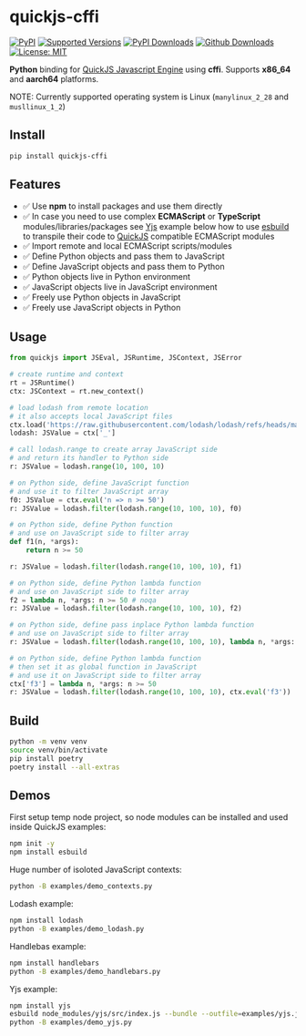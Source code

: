 # quickjs-cffi

<!--
[![Build][build-image]]()
[![Status][status-image]][pypi-project-url]
[![Stable Version][stable-ver-image]][pypi-project-url]
[![Coverage][coverage-image]]()
[![Python][python-ver-image]][pypi-project-url]
[![License][mit-image]][mit-url]
-->
[![PyPI](https://img.shields.io/pypi/v/quickjs-cffi)](https://pypi.org/project/quickjs-cffi/)
[![Supported Versions](https://img.shields.io/pypi/pyversions/quickjs-cffi)](https://pypi.org/project/quickjs-cffi)
[![PyPI Downloads](https://img.shields.io/pypi/dm/quickjs-cffi)](https://pypistats.org/packages/quickjs-cffi)
[![Github Downloads](https://img.shields.io/github/downloads/tangledgroup/quickjs-cffi/total.svg?label=Github%20Downloads)]()
[![License: MIT](https://img.shields.io/badge/license-MIT-blue.svg)](https://opensource.org/licenses/MIT)

**Python** binding for [QuickJS Javascript Engine](https://bellard.org/quickjs/) using **cffi**. Supports **x86_64** and **aarch64** platforms.

NOTE: Currently supported operating system is Linux (`manylinux_2_28` and `musllinux_1_2`)

## Install

```bash
pip install quickjs-cffi
```

## Features

- ✅ Use **npm** to install packages and use them directly
- ✅ In case you need to use complex **ECMAScript** or **TypeScript** modules/libraries/packages see [Yjs](https://github.com/yjs/yjs) example below how to use [esbuild](https://esbuild.github.io/) to transpile their code to [QuickJS](https://bellard.org/quickjs/) compatible ECMAScript modules
- ✅ Import remote and local ECMAScript scripts/modules
- ✅ Define Python objects and pass them to JavaScript
- ✅ Define JavaScript objects and pass them to Python
- ✅ Python objects live in Python environment
- ✅ JavaScript objects live in JavaScript environment
- ✅ Freely use Python objects in JavaScript
- ✅ Freely use JavaScript objects in Python


## Usage

```python
from quickjs import JSEval, JSRuntime, JSContext, JSError

# create runtime and context
rt = JSRuntime()
ctx: JSContext = rt.new_context()

# load lodash from remote location
# it also accepts local JavaScript files
ctx.load('https://raw.githubusercontent.com/lodash/lodash/refs/heads/main/dist/lodash.min.js')
lodash: JSValue = ctx['_']

# call lodash.range to create array JavaScript side
# and return its handler to Python side
r: JSValue = lodash.range(10, 100, 10)

# on Python side, define JavaScript function
# and use it to filter JavaScript array
f0: JSValue = ctx.eval('n => n >= 50')
r: JSValue = lodash.filter(lodash.range(10, 100, 10), f0)

# on Python side, define Python function
# and use on JavaScript side to filter array
def f1(n, *args):
    return n >= 50

r: JSValue = lodash.filter(lodash.range(10, 100, 10), f1)

# on Python side, define Python lambda function
# and use on JavaScript side to filter array
f2 = lambda n, *args: n >= 50 # noqa
r: JSValue = lodash.filter(lodash.range(10, 100, 10), f2)

# on Python side, define pass inplace Python lambda function
# and use on JavaScript side to filter array
r: JSValue = lodash.filter(lodash.range(10, 100, 10), lambda n, *args: n >= 50)

# on Python side, define Python lambda function
# then set it as global function in JavaScript
# and use it on JavaScript side to filter array
ctx['f3'] = lambda n, *args: n >= 50
r: JSValue = lodash.filter(lodash.range(10, 100, 10), ctx.eval('f3'))
```

## Build

```bash
python -m venv venv
source venv/bin/activate
pip install poetry
poetry install --all-extras
```

## Demos

First setup temp node project, so node modules can be installed and used inside QuickJS examples:

```bash
npm init -y
npm install esbuild
```

Huge number of isoloted JavaScript contexts:

```bash
python -B examples/demo_contexts.py
```

Lodash example:

```bash
npm install lodash
python -B examples/demo_lodash.py
```

Handlebas example:

```bash
npm install handlebars
python -B examples/demo_handlebars.py
```

Yjs example:

```bash
npm install yjs
esbuild node_modules/yjs/src/index.js --bundle --outfile=examples/yjs.js --format=iife --loader:.ts=ts --global-name="Y"
python -B examples/demo_yjs.py
```

